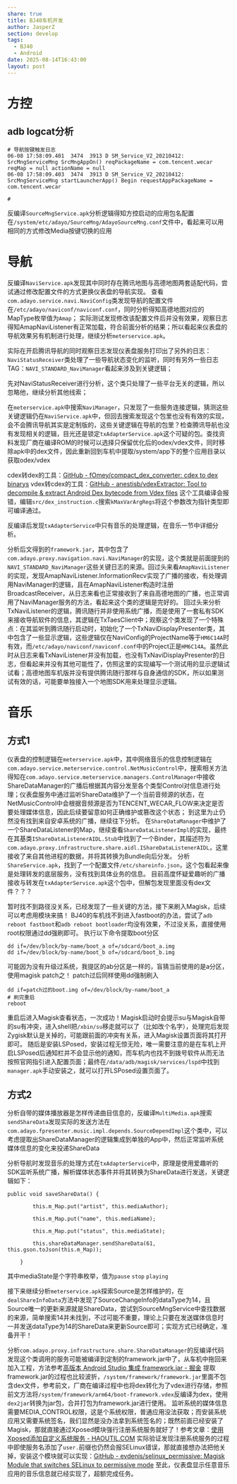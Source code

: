 ```yaml
---
share: true
title: BJ40车机开发
author: JasperZ
section: develop
tags:
  - BJ40
  - Android
date: 2025-08-14T16:43:00
layout: post
---
```

# 方控
## adb logcat分析
```
# 导航按键触发日志
06-08 17:58:09.401  3474  3913 D SM_Service_V2_20210412: SrcMngServiceMng SrcMngAppOn() reqPackageName = com.tencent.wecar reqMap = null actionName = null
06-08 17:58:09.403  3474  3913 D SM_Service_V2_20210412: SrcMngServiceMng startLauncherApp() Begin requestAppPackageName = com.tencent.wecar

# 
```

反编译`SourceMngService.apk`分析逻辑得知方控启动的应用包名配置在`/system/etc/adayo/SourceMng/AdayoSourceMng.conf`文件中，看起来可以用相同的方式修改Media按键切换的应用

# 导航
反编译`NaviService.apk`发现其中同时存在腾讯地图与高德地图两套适配代码，尝试通过修改配置文件的方式更换仪表盘的导航实现。
查看`com.adayo.service.navi.NaviConfig`类发现导航的配置文件在`/etc/adayo/naviconf/naviconf.conf`，同时分析得知高德地图对应的MapType枚举值为`Amap`；
实际测试发现修改该配置文件后并没有效果，观察日志得知AmapNaviListener有正常加载，符合前面分析的结果；所以看起来仪表盘的导航效果另有机制进行处理，继续分析`meterservice.apk`。

实际在开启腾讯导航的同时观察日志发现仪表盘服务打印出了另外的日志：`NaviStatusReceiver`类处理了一些导航状态变化的监听，同时有另外一些日志TAG：`NAVI_STANDARD_NaviManager`看起来涉及到关键逻辑；

先对NaviStatusReceiver进行分析，这个类只处理了一些平台无关的逻辑，所以忽略他，继续分析其他线索；

在`meterservice.apk`中搜索`NaviManager`，只发现了一些服务连接逻辑，猜测这些关键逻辑仍在`NaviService.apk`中，但回去搜索发现这个包里也没有有效的实现，会不会腾讯导航其实是定制版的，这些关键逻辑在导航的包里？检查腾讯导航也没有发现相关的逻辑，目光还是锁定`txAdapterService.apk`这个可疑的包。查找资料发现厂商在编译ROM的时候可以选择只保留优化后的odex/vdex文件，同时移除apk中的dex文件，因此重新回到车机中提取/system/app下的整个应用目录以获取odex/vdex

cdex转dex的工具：[GitHub - fOmey/compact\_dex\_converter: cdex to dex binarys](https://github.com/fOmey/compact_dex_converter)
vdex转cdex的工具：[GitHub - anestisb/vdexExtractor: Tool to decompile & extract Android Dex bytecode from Vdex files](https://github.com/anestisb/vdexExtractor)
这个工具编译会报错，编辑`src/dex_instruction.c`搜索`kMaxVarArgRegs`将这个参数改为指针类型即可编译通过。

反编译后发现`txAdapterService`中只有音乐的处理逻辑，在音乐一节中详细分析。

分析后文得到的`framework.jar`，其中包含了`com.adayo.proxy.navigation.navi.NaviManager`的实现，这个类就是前面提到的`NAVI_STANDARD_NaviManager`这些关键日志的来源。回过头来看`AmapNaviListener`的实现，发现AmapNaviListener.InformationRecv实现了广播的接收，有处理调用NaviManager的逻辑，且在AmapNaviListener构造时注册BroadcastReceiver，从日志来看也正常接收到了来自高德地图的广播，也正常调用了NaviManager服务的方法，看起来这个类的逻辑是完好的。
回过头来分析TxNaviListener的逻辑，腾讯随行并非使用系统广播，而是使用了一套私有SDK来接收导航软件的信息，其逻辑在TxTaesClient中；观察这个类发现了一个特殊点：在其监听到腾讯随行启动时，初始化了一个TxNaviDisplayPresenter类，其中包含了一些显示逻辑，这些逻辑仅在NaviConfig的ProjectName等于`HM6C14A`时有效，而`/etc/adayo/naviconf/naviconf.conf`中的Project正是`HM6C14A`。虽然此时从日志来看TxNaviListener并没有加载，也没有TxNaviDisplayPresenter的日志，但看起来并没有其他可能性了，仿照这里的实现编写一个测试用的显示逻辑试试看；高德地图车机版并没有提供腾讯随行那样与自身通信的SDK，所以如果测试有效的话，可能要单独接入一个地图SDK用来处理显示逻辑。
# 音乐
## 方式1
仪表盘的控制逻辑在`meterservice.apk`中，其中网络音乐的信息控制逻辑在`com.adayo.service.meterservice.control.NetMusicControl`中，搜索相关方法得知在`com.adayo.service.meterservice.managers.ControlManager`中接收ShareDataManager的广播后根据其内容分发至各个类型Control对信息进行处理；仪表盘服务中通过监听ShareData维护了一个当前音频源的状态，在NetMusicControl中会根据音频源是否为TENCENT_WECAR_FLOW来决定是否要处理媒体信息，因此后续要留意如何正确维护或篡改这个状态；
到这里为止仍然没有找到来自安卓系统的广播，继续往下分析。
在`ShareDataManager`中维护了一个ShareDataListener的Map，继续查看`ShareDataListenerImpl`的实现，最终在其基类`IShareDataListenerAIDL.Stub`中找到了一个Binder，其描述符为`com.adayo.proxy.infrastructure.share.aidl.IShareDataListenerAIDL`，这里接收了来自其他进程的数据，并将其转换为Bundle向后分发。
分析`ShareService.apk`，找到了一个配置文件`/etc/shareinfo.json`，这个包看起来像是处理转发的底层服务，没有找到具体业务的信息。
目前高度怀疑爱趣听的广播接收与转发在`txAdapterService.apk`这个包中，但解包发现里面没有dex文件？？？

暂时找不到路径没关系，已经发现了一些关键的方法，接下来刷入Magisk，后续可以考虑用模块来搞！
BJ40的车机找不到进入fastboot的办法，尝试了`adb reboot fastboot`和`adb reboot bootloader`均没有效果，不过没关系，直接使用root权限通过dd强刷即可。
执行以下命令提取boot分区
```shell
dd if=/dev/block/by-name/boot_a of=/sdcard/boot_a.img
dd if=/dev/block/by-name/boot_b of=/sdcard/boot_b.img
```

可能因为没有升级过系统，我提区的ab分区是一样的，盲猜当前使用的是a分区，使用magisk patch之！
patch过后同样使用dd强制刷入
```shell
dd if=patch过的boot.img of=/dev/block/by-name/boot_a
# 刷完重启
reboot
```

重启后进入Magisk查看状态，一次成功！Magisk启动时会提示su与Magisk自带的su有冲突，进入shell把`/xbin/su`移走就可以了（比如改个名字），处理完后发现Zygisk默认是关掉的，可能跟前面的冲突有关系，进入Magisk设置页面将其打开即可。
随后是安装LSPosed，安装过程无惊无险，唯一需要注意的是在车机上开启LSPosed后通知栏并不会显示他的通知，而车机内也找不到拨号软件从而无法按照官网指引进入配置页面；最终在`/data/adb/magisk/services/lspd`中找到`manager.apk`手动安装之，就可以打开LSPosed设置页面了。

## 方式2
分析自带的媒体播放器是怎样传递曲目信息的，反编译`MultiMedia.apk`搜索`sendShareData`发现实际的发送方法在`com.adayo.fpresenter.music.impl.depends.SourceDependImpl`这个类中，可以考虑提取出ShareDataManager的逻辑集成到单独的App中，然后正常监听系统媒体信息的变化来投递ShareData

分析导航时发现音乐的处理方式在`txAdapterService`中，原理是使用爱趣听的SDK监听系统广播，解析媒体状态事件并将其转换为ShareData进行发送，关键逻辑如下：
```
public void saveShareData() {
  
        this.m_Map.put("artist", this.mediaAuthor);
  
        this.m_Map.put("name", this.mediaName);
  
        this.m_Map.put("status", this.mediaState);
  
        this.shareDataManager.sendShareData(61, this.gson.toJson(this.m_Map));
  
    }
```

其中mediaState是个字符串枚举，值为`pause` `stop` `playing`

接下来继续分析`meterservice.apk`探索Source是怎样维护的，在`dealShareInfoData`方法中发现了SourceChangeInfo的dataType为14，且Source唯一的更新来源就是ShareData，尝试到SourceMngService中查找数据的来源，简单搜索14并未找到，不过可能不重要，理论上只要在发送媒体信息时一并发送dataType为14的ShareData来更新Source即可；实现方式已经确定，准备开干！

分析`com.adayo.proxy.infrastructure.share.ShareDataManager`的反编译代码发现这个类调用的服务可能被编译到定制的framework.jar中了，从车机中拖回来加入工程，方法参考[高版本 Android Studio 集成 framework.jar - 掘金](https://juejin.cn/post/7276294701522255909)
提取framework.jar的过程也比较波折，`/system/framework/framework.jar`里面不包含dex文件，参考前文，厂商在编译过程中也将dex转化为了vdex进行存储，参照前文方法将`/system/framework/arm64/boot-framework.vdex`反编译为dex，使用`dex2jar`转换为jar包，合并打包为framework.jar进行使用。
监听系统的媒体信息需要MEDIA_CONTROL权限，这是个系统权限，普通应用没法获取；而安装系统应用又需要系统签名，我们显然是没办法拿到系统签名的；既然前面已经安装了Magisk，那就直接通过Xposed模块强行注册系统服务就好了！参考文章：[使用Xposed添加自定义系统服务 - HAOUTIL.COM](https://haoutil.com/posts/xposed-add-custom-system-service/)
实际验证发现注册系统服务的过程中即使服务名添加了`user.`前缀也仍然会报SELinux错误，那就直接想办法把他关掉，安装这个模块就可以实现：[GitHub - evdenis/selinux\_permissive: Magisk Module that switches SELinux to permissive mode](https://github.com/evdenis/selinux_permissive)
至此，仪表盘显示任意音乐应用的音乐信息就已经实现了，超额完成任务。
